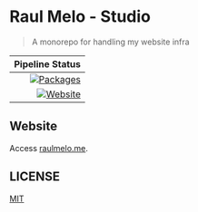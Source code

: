 # Raul Melo - Studio

> A monorepo for handling my website infra

|                                                                                                                                                               Pipeline Status |
| ----------------------------------------------------------------------------------------------------------------------------------------------------------------------------: |
| [![Packages](https://github.com/raulfdm/raulmelo-studio/actions/workflows/packages.yml/badge.svg)](https://github.com/raulfdm/raulmelo-studio/actions/workflows/packages.yml) |
|    [![Website](https://github.com/raulfdm/raulmelo-studio/actions/workflows/website.yml/badge.svg)](https://github.com/raulfdm/raulmelo-studio/actions/workflows/website.yml) |

## Website

Access [raulmelo.me](https://www.raulmelo.me).

## LICENSE

[MIT](./LICENSE)
